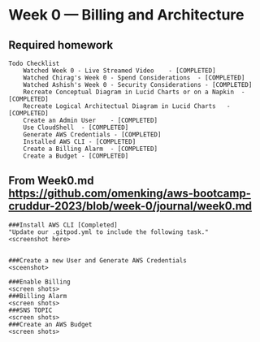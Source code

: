 # Week 0 — Billing and Architecture

## Required homework
```
Todo Checklist
	Watched Week 0 - Live Streamed Video	- [COMPLETED]
	Watched Chirag's Week 0 - Spend Considerations	- [COMPLETED]
	Watched Ashish's Week 0 - Security Considerations - [COMPLETED]
	Recreate Conceptual Diagram in Lucid Charts or on a Napkin	- [COMPLETED]
	Recreate Logical Architectual Diagram in Lucid Charts	- [COMPLETED]
	Create an Admin User	- [COMPLETED]
	Use CloudShell	- [COMPLETED]
	Generate AWS Credentials - [COMPLETED] 
	Installed AWS CLI - [COMPLETED]
	Create a Billing Alarm	- [COMPLETED] 
	Create a Budget - [COMPLETED]
```



## From Week0.md https://github.com/omenking/aws-bootcamp-cruddur-2023/blob/week-0/journal/week0.md
```
###Install AWS CLI [Completed]
"Update our .gitpod.yml to include the following task."
<screenshot here>


###Create a new User and Generate AWS Credentials
<sceenshot>

###Enable Billing
<screen shots>
###Billing Alarm
<screen shots>
###SNS TOPIC
<screen shots>
###Create an AWS Budget
<screen shots>
	
```
